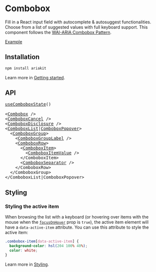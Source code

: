 # Combobox

<p data-description>
  Fill in a React input field with autocomplete &amp; autosuggest functionalities. Choose from a list of suggested values with full keyboard support. This component follows the <a href="https://www.w3.org/WAI/ARIA/apg/patterns/combobox/">WAI-ARIA Combobox Pattern</a>.
</p>

<a href="./__examples__/combobox/index.tsx" data-playground>Example</a>

## Installation

```sh
npm install ariakit
```

Learn more in [Getting started](/guide/getting-started).

## API

<pre data-api>
<a href="/api-reference/combobox-state">useComboboxState</a>()

&lt;<a href="/api-reference/combobox">Combobox</a> /&gt;
&lt;<a href="/api-reference/combobox-cancel">ComboboxCancel</a> /&gt;
&lt;<a href="/api-reference/combobox-disclosure">ComboboxDisclosure</a> /&gt;
&lt;<a href="/api-reference/combobox-list">ComboboxList</a>|<a href="/api-reference/combobox-popover">ComboboxPopover</a>&gt;
  &lt;<a href="/api-reference/combobox-group">ComboboxGroup</a>&gt;
    &lt;<a href="/api-reference/combobox-group-label">ComboboxGroupLabel</a> /&gt;
    &lt;<a href="/api-reference/combobox-row">ComboboxRow</a>&gt;
      &lt;<a href="/api-reference/combobox-item">ComboboxItem</a>&gt;
        &lt;<a href="/api-reference/combobox-item-value">ComboboxItemValue</a> /&gt;
      &lt;/ComboboxItem&gt;
      &lt;<a href="/api-reference/combobox-separator">ComboboxSeparator</a> /&gt;
    &lt;/ComboboxRow&gt;
  &lt;/ComboboxGroup&gt;
&lt;/ComboboxList|ComboboxPopover&gt;
</pre>

## Styling

### Styling the active item

When browsing the list with a keyboard (or hovering over items with the mouse when the [`focusOnHover`](/api-reference/combobox-item#focusonhover) prop is `true`), the active item element will have a `data-active-item` attribute. You can use this attribute to style the active item:

```css
.combobox-item[data-active-item] {
  background-color: hsl(204 100% 40%);
  color: white;
}
```

Learn more in [Styling](/guide/styling).
